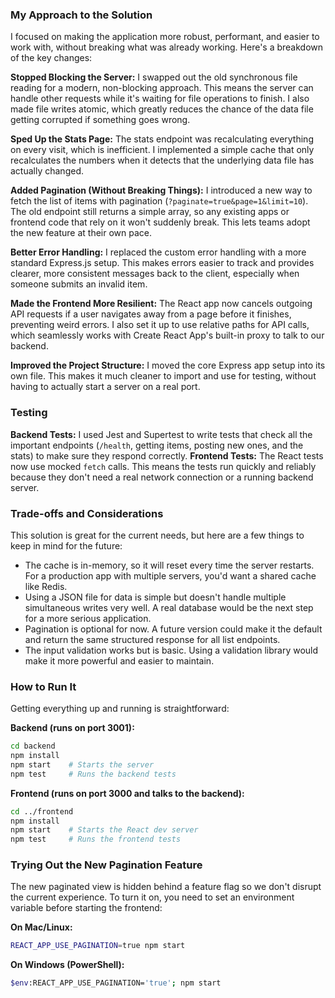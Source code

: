 ### My Approach to the Solution

I focused on making the application more robust, performant, and easier to work with, without breaking what was already working. Here's a breakdown of the key changes:

**Stopped Blocking the Server:** I swapped out the old synchronous file reading for a modern, non-blocking approach. This means the server can handle other requests while it's waiting for file operations to finish. I also made file writes atomic, which greatly reduces the chance of the data file getting corrupted if something goes wrong.

**Sped Up the Stats Page:** The stats endpoint was recalculating everything on every visit, which is inefficient. I implemented a simple cache that only recalculates the numbers when it detects that the underlying data file has actually changed.

**Added Pagination (Without Breaking Things):** I introduced a new way to fetch the list of items with pagination (`?paginate=true&page=1&limit=10`). The old endpoint still returns a simple array, so any existing apps or frontend code that rely on it won't suddenly break. This lets teams adopt the new feature at their own pace.

**Better Error Handling:** I replaced the custom error handling with a more standard Express.js setup. This makes errors easier to track and provides clearer, more consistent messages back to the client, especially when someone submits an invalid item.

**Made the Frontend More Resilient:** The React app now cancels outgoing API requests if a user navigates away from a page before it finishes, preventing weird errors. I also set it up to use relative paths for API calls, which seamlessly works with Create React App's built-in proxy to talk to our backend.

**Improved the Project Structure:** I moved the core Express app setup into its own file. This makes it much cleaner to import and use for testing, without having to actually start a server on a real port.

### Testing

**Backend Tests:** I used Jest and Supertest to write tests that check all the important endpoints (`/health`, getting items, posting new ones, and the stats) to make sure they respond correctly.
**Frontend Tests:** The React tests now use mocked `fetch` calls. This means the tests run quickly and reliably because they don't need a real network connection or a running backend server.

### Trade-offs and Considerations

This solution is great for the current needs, but here are a few things to keep in mind for the future:

*   The cache is in-memory, so it will reset every time the server restarts. For a production app with multiple servers, you'd want a shared cache like Redis.
*   Using a JSON file for data is simple but doesn't handle multiple simultaneous writes very well. A real database would be the next step for a more serious application.
*   Pagination is optional for now. A future version could make it the default and return the same structured response for all list endpoints.
*   The input validation works but is basic. Using a validation library would make it more powerful and easier to maintain.

### How to Run It

Getting everything up and running is straightforward:

**Backend (runs on port 3001):**
```bash
cd backend
npm install
npm start    # Starts the server
npm test     # Runs the backend tests
```

**Frontend (runs on port 3000 and talks to the backend):**
```bash
cd ../frontend
npm install
npm start    # Starts the React dev server
npm test     # Runs the frontend tests
```

### Trying Out the New Pagination Feature

The new paginated view is hidden behind a feature flag so we don't disrupt the current experience. To turn it on, you need to set an environment variable before starting the frontend:

**On Mac/Linux:**
```bash
REACT_APP_USE_PAGINATION=true npm start
```

**On Windows (PowerShell):**
```bash
$env:REACT_APP_USE_PAGINATION='true'; npm start
```